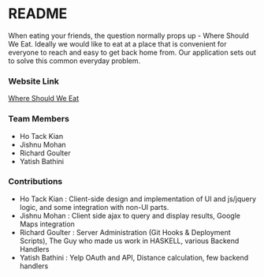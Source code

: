 # README #


When eating your friends, the question normally props up - Where Should We Eat. Ideally we would like to eat at a place that is convenient for everyone to reach and easy to get back home from. Our application sets out to solve this common everyday problem.


### Website Link ###
[Where Should We Eat](http://54.169.54.108/static/html/index.html)


### Team Members ###
* Ho Tack Kian
* Jishnu Mohan
* Richard Goulter
* Yatish Bathini


### Contributions ###

* Ho Tack Kian : Client-side design and implementation of UI and js/jquery logic, and some integration with non-UI parts.
* Jishnu Mohan : Client side ajax to query and display results, Google Maps integration
* Richard Goulter : Server Administration (Git Hooks & Deployment Scripts), The Guy who made us work in HASKELL, various Backend Handlers
* Yatish Bathini : Yelp OAuth and API, Distance calculation, few backend handlers
